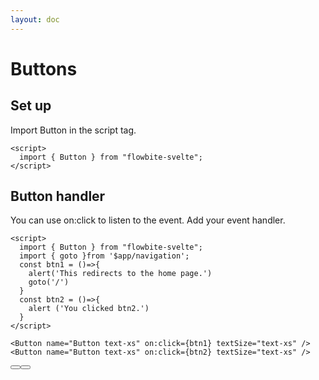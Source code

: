 ```yaml
---
layout: doc
---
```


<script>
  import { Button } from "flowbite-svelte";
  import { goto }from '$app/navigation';
  const btn1 = ()=>{
    alert('This redirects to the home page.')
    goto('/')
  }
  const btn2 = ()=>{
    alert ('You clicked btn2.')
  }
</script>

<h1 class="text-3xl w-full dark:text-white mb-8">Buttons</h1>

<h2 class="text-2xl w-full dark:text-white">Set up</h2>

<p class="dark:text-white">Import Button in the script tag.</p>

```svelte
<script>
  import { Button } from "flowbite-svelte";
</script>
```

<h2 class="text-2xl w-full text-gray-900 dark:text-white">Button handler</h2>

<p class="dark:text-white">You can use on:click to listen to the event. Add your event handler.</p>

```svelte
<script>
  import { Button } from "flowbite-svelte";
  import { goto }from '$app/navigation';
  const btn1 = ()=>{
    alert('This redirects to the home page.')
    goto('/')
  }
  const btn2 = ()=>{
    alert ('You clicked btn2.')
  }
</script>

<Button name="Button text-xs" on:click={btn1} textSize="text-xs" />
<Button name="Button text-xs" on:click={btn2} textSize="text-xs" />
```

<div class="rounded-xl w-full my-4 mx-auto bg-gradient-to-r bg-white dark:bg-gray-900 border border-gray-200 dark:border-gray-700 p-2 sm:p-6">
<Button name="Button text-xs" on:click={btn1} textSize="text-xs" />
<Button name="Button text-xs" on:click={btn2} textSize="text-xs" />
</div>
